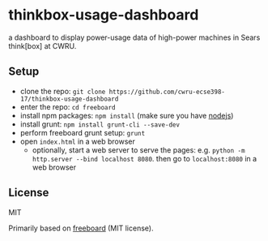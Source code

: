 # thinkbox-usage-dashboard

a dashboard to display power-usage data of high-power machines in Sears think[box] at CWRU.

## Setup

- clone the repo: `git clone https://github.com/cwru-ecse398-17/thinkbox-usage-dashboard`
- enter the repo: `cd freeboard`
- install npm packages: `npm install` (make sure you have [nodejs](https://nodejs.org))
- install grunt: `npm install grunt-cli --save-dev`
- perform freeboard grunt setup: `grunt`
- open `index.html` in a web browser
    - optionally, start a web server to serve the pages: e.g. `python -m http.server --bind localhost 8080`. then go to `localhost:8080` in a web browser

## License

MIT

Primarily based on [freeboard](https://github.com/Freeboard/freeboard) (MIT license).

